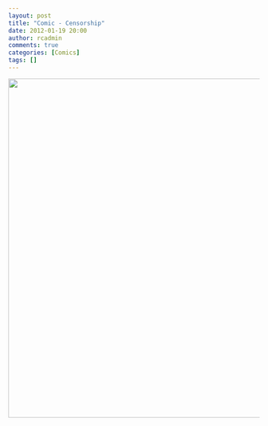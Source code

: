 ```yaml
---
layout: post
title: "Comic - Censorship"
date: 2012-01-19 20:00
author: rcadmin
comments: true
categories: [Comics]
tags: []
---
```

<a href="http://bitsmack.com/wp/2012/01/19/comic-censorship/"><img src="http://bitsmack.com/wp/wp-content/uploads/2012/01/20120119.jpg" alt="" title="" width="680" height="680" class="alignnone size-full wp-image-2324" /></a>
